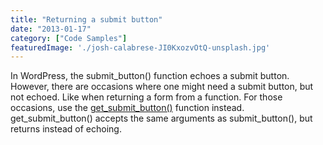 ```yaml
---
title: "Returning a submit button"
date: "2013-01-17"
category: ["Code Samples"]
featuredImage: './josh-calabrese-JI0KxozvOtQ-unsplash.jpg'
---
```


In WordPress, the submit_button() function echoes a submit button. However, there are occasions where one might need a submit button, but not echoed. Like when returning a form from a function. For those occasions, use the [get_submit_button()](https://codex.wordpress.org/Function_Reference/get_submit_button) function instead. get_submit_button() accepts the same arguments as submit_button(), but returns instead of echoing.

